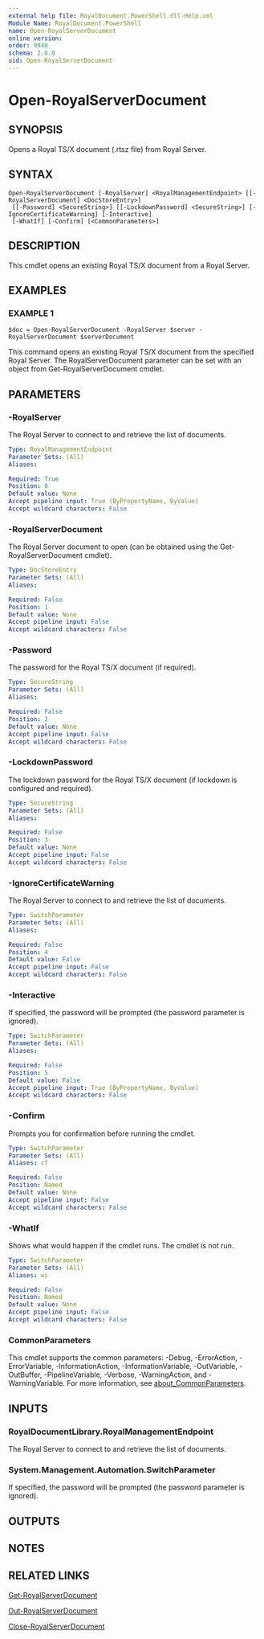 ```yaml
---
external help file: RoyalDocument.PowerShell.dll-Help.xml
Module Name: RoyalDocument.PowerShell
name: Open-RoyalServerDocument
online version:
order: 9940
schema: 2.0.0
uid: Open-RoyalServerDocument
---
```


# Open-RoyalServerDocument

## SYNOPSIS
Opens a Royal TS/X document (.rtsz file) from Royal Server.

## SYNTAX

```
Open-RoyalServerDocument [-RoyalServer] <RoyalManagementEndpoint> [[-RoyalServerDocument] <DocStoreEntry>]
 [[-Password] <SecureString>] [[-LockdownPassword] <SecureString>] [-IgnoreCertificateWarning] [-Interactive]
 [-WhatIf] [-Confirm] [<CommonParameters>]
```

## DESCRIPTION
This cmdlet opens an existing Royal TS/X document from a Royal Server.

## EXAMPLES

### EXAMPLE 1
```
$doc = Open-RoyalServerDocument -RoyalServer $server -RoyalServerDocument $serverDocument
```

This command opens an existing Royal TS/X document from the specified Royal Server.
The RoyalServerDocument parameter can be set with an object from Get-RoyalServerDocument cmdlet.

## PARAMETERS

### -RoyalServer
The Royal Server to connect to and retrieve the list of documents.

```yaml
Type: RoyalManagementEndpoint
Parameter Sets: (All)
Aliases:

Required: True
Position: 0
Default value: None
Accept pipeline input: True (ByPropertyName, ByValue)
Accept wildcard characters: False
```

### -RoyalServerDocument
The Royal Server document to open (can be obtained using the Get-RoyalServerDocument cmdlet).

```yaml
Type: DocStoreEntry
Parameter Sets: (All)
Aliases:

Required: False
Position: 1
Default value: None
Accept pipeline input: False
Accept wildcard characters: False
```

### -Password
The password for the Royal TS/X document (if required).

```yaml
Type: SecureString
Parameter Sets: (All)
Aliases:

Required: False
Position: 2
Default value: None
Accept pipeline input: False
Accept wildcard characters: False
```

### -LockdownPassword
The lockdown password for the Royal TS/X document (if lockdown is configured and required).

```yaml
Type: SecureString
Parameter Sets: (All)
Aliases:

Required: False
Position: 3
Default value: None
Accept pipeline input: False
Accept wildcard characters: False
```

### -IgnoreCertificateWarning
The Royal Server to connect to and retrieve the list of documents.

```yaml
Type: SwitchParameter
Parameter Sets: (All)
Aliases:

Required: False
Position: 4
Default value: False
Accept pipeline input: False
Accept wildcard characters: False
```

### -Interactive
If specified, the password will be prompted (the password parameter is ignored).

```yaml
Type: SwitchParameter
Parameter Sets: (All)
Aliases:

Required: False
Position: 5
Default value: False
Accept pipeline input: True (ByPropertyName, ByValue)
Accept wildcard characters: False
```

### -Confirm
Prompts you for confirmation before running the cmdlet.

```yaml
Type: SwitchParameter
Parameter Sets: (All)
Aliases: cf

Required: False
Position: Named
Default value: None
Accept pipeline input: False
Accept wildcard characters: False
```

### -WhatIf
Shows what would happen if the cmdlet runs.
The cmdlet is not run.

```yaml
Type: SwitchParameter
Parameter Sets: (All)
Aliases: wi

Required: False
Position: Named
Default value: None
Accept pipeline input: False
Accept wildcard characters: False
```

### CommonParameters
This cmdlet supports the common parameters: -Debug, -ErrorAction, -ErrorVariable, -InformationAction, -InformationVariable, -OutVariable, -OutBuffer, -PipelineVariable, -Verbose, -WarningAction, and -WarningVariable. For more information, see [about_CommonParameters](http://go.microsoft.com/fwlink/?LinkID=113216).

## INPUTS

### RoyalDocumentLibrary.RoyalManagementEndpoint
The Royal Server to connect to and retrieve the list of documents.

### System.Management.Automation.SwitchParameter
If specified, the password will be prompted (the password parameter is ignored).

## OUTPUTS

## NOTES

## RELATED LINKS

[Get-RoyalServerDocument]()

[Out-RoyalServerDocument]()

[Close-RoyalServerDocument]()

